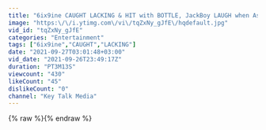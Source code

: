 ```yaml
---
title: "6ix9ine CAUGHT LACKING & HIT with BOTTLE, JackBoy LAUGH when Asked if he WILL GIVE Kodak Black A HUG"
image: "https:\/\/i.ytimg.com\/vi\/tqZxNy_gJfE\/hqdefault.jpg"
vid_id: "tqZxNy_gJfE"
categories: "Entertainment"
tags: ["6ix9ine","CAUGHT","LACKING"]
date: "2021-09-27T03:01:48+03:00"
vid_date: "2021-09-26T23:49:17Z"
duration: "PT3M13S"
viewcount: "430"
likeCount: "45"
dislikeCount: "0"
channel: "Key Talk Media"
---
```

{% raw %}{% endraw %}
